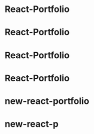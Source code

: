 # React-Portfolio
# React-Portfolio
# React-Portfolio
# React-Portfolio
# new-react-portfolio
# new-react-p
